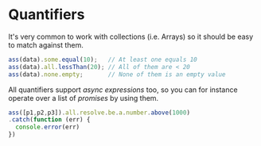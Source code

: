 # Quantifiers

It's very common to work with collections (i.e. Arrays) so it should be easy to
match against them.

```js
ass(data).some.equal(10);   // At least one equals 10
ass(data).all.lessThan(20); // All of them are < 20
ass(data).none.empty;       // None of them is an empty value
```

All quantifiers support *async expressions* too, so you can for instance operate
over a list of *promises* by using them.

```js
ass([p1,p2,p3]).all.resolve.be.a.number.above(1000)
.catch(function (err) {
  console.error(err)
})
```
